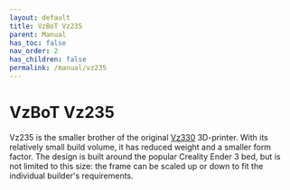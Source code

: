 ```yaml
---
layout: default
title: VzBoT Vz235
parent: Manual
has_toc: false
nav_order: 2
has_children: false
permalink: /manual/vz235
---
```


# VzBoT Vz235

Vz235 is the smaller brother of the original [Vz330](/manual/vz330) 3D-printer. With its
relatively small build volume, it has reduced weight and a smaller form factor. The design
is built around the popular Creality Ender 3 bed, but is not limited to this size: the
frame can be scaled up or down to fit the individual builder's requirements.
